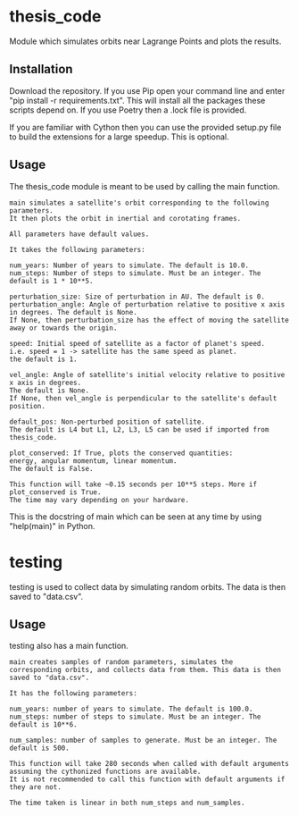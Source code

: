 # thesis_code
Module which simulates orbits near Lagrange Points and plots the results.

## Installation
Download the repository.
If you use Pip open your command line and enter "pip install -r requirements.txt". This will install all the packages these scripts depend on. If you use Poetry then a .lock file is provided.

If you are familiar with Cython then you can use the provided setup.py file to build the extensions for a large speedup. This is optional.

## Usage
The thesis_code module is meant to be used by calling the main function.

```
main simulates a satellite's orbit corresponding to the following parameters.
It then plots the orbit in inertial and corotating frames.

All parameters have default values.

It takes the following parameters:

num_years: Number of years to simulate. The default is 10.0.
num_steps: Number of steps to simulate. Must be an integer. The default is 1 * 10**5.

perturbation_size: Size of perturbation in AU. The default is 0.
perturbation_angle: Angle of perturbation relative to positive x axis in degrees. The default is None.
If None, then perturbation_size has the effect of moving the satellite away or towards the origin.

speed: Initial speed of satellite as a factor of planet's speed.
i.e. speed = 1 -> satellite has the same speed as planet.
the default is 1.

vel_angle: Angle of satellite's initial velocity relative to positive x axis in degrees.
The default is None.
If None, then vel_angle is perpendicular to the satellite's default position.

default_pos: Non-perturbed position of satellite.
The default is L4 but L1, L2, L3, L5 can be used if imported from thesis_code.

plot_conserved: If True, plots the conserved quantities:
energy, angular momentum, linear momentum.
The default is False.

This function will take ~0.15 seconds per 10**5 steps. More if plot_conserved is True.
The time may vary depending on your hardware.
```

This is the docstring of main which can be seen at any time by using "help(main)" in Python.

# testing
testing is used to collect data by simulating random orbits. The data is then saved to "data.csv".

## Usage
testing also has a main function.

```
main creates samples of random parameters, simulates the
corresponding orbits, and collects data from them. This data is then saved to "data.csv".

It has the following parameters:

num_years: number of years to simulate. The default is 100.0.
num_steps: number of steps to simulate. Must be an integer. The default is 10**6.

num_samples: number of samples to generate. Must be an integer. The default is 500.

This function will take 280 seconds when called with default arguments
assuming the cythonized functions are available.
It is not recommended to call this function with default arguments if they are not.

The time taken is linear in both num_steps and num_samples.
```

